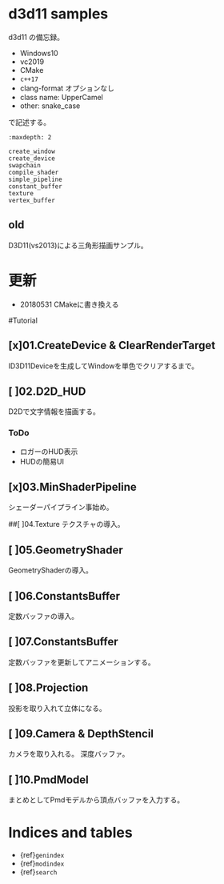 # d3d11 samples

d3d11 の備忘録。

* Windows10
* vc2019
* CMake
* `c++17`
* clang-format オプションなし
* class name: UpperCamel
* other: snake_case

で記述する。

```{toctree}
:maxdepth: 2

create_window
create_device
swapchain
compile_shader
simple_pipeline
constant_buffer
texture
vertex_buffer
```


## old

D3D11(vs2013)による三角形描画サンプル。

# 更新
* 20180531 CMakeに書き換える

#Tutorial

## [x]01.CreateDevice & ClearRenderTarget

ID3D11Deviceを生成してWindowを単色でクリアするまで。

## [ ]02.D2D_HUD
D2Dで文字情報を描画する。

### ToDo
* ロガーのHUD表示
* HUDの簡易UI

## [x]03.MinShaderPipeline
シェーダーパイプライン事始め。

##[ ]04.Texture
テクスチャの導入。

## [ ]05.GeometryShader
GeometryShaderの導入。

## [ ]06.ConstantsBuffer
定数バッファの導入。

## [ ]07.ConstantsBuffer
定数バッファを更新してアニメーションする。

## [ ]08.Projection
投影を取り入れて立体になる。

## [ ]09.Camera & DepthStencil
カメラを取り入れる。
深度バッファ。

## [ ]10.PmdModel
まとめとしてPmdモデルから頂点バッファを入力する。

# Indices and tables

* {ref}`genindex`
* {ref}`modindex`
* {ref}`search`

